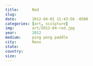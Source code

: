 ```yaml
---
title:  	Red
slug:		
date:   	2012-04-01 11:43:56 -0500
categories: [art, sculpture]
img:		art/2012-04-red.jpg
year:		2012
medium:		ping pong paddle
city:		Reno
state:		
country:
size:
---
```

